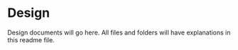 # Design

Design documents will go here. All files and folders will have explanations in this readme file.
